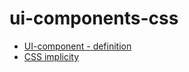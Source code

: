 # ui-components-css

* [UI-component - definition](DEFINITION.md)
* [CSS implicity](CSS-IMPLICITY.md)
